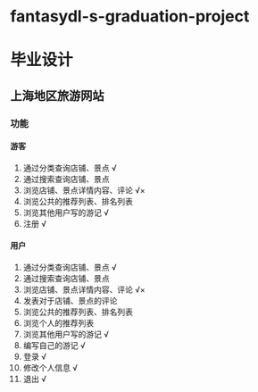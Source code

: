 # fantasydl-s-graduation-project

# 毕业设计

## 上海地区旅游网站

### 功能

#### 游客
1. 通过分类查询店铺、景点  √
2. 通过搜索查询店铺、景点 
3. 浏览店铺、景点详情内容、评论 √×
4. 浏览公共的推荐列表、排名列表
5. 浏览其他用户写的游记 √
6. 注册 √

#### 用户
1. 通过分类查询店铺、景点 √
2. 通过搜索查询店铺、景点
3. 浏览店铺、景点详情内容、评论 √×
4. 发表对于店铺、景点的评论
5. 浏览公共的推荐列表、排名列表
6. 浏览个人的推荐列表
7. 浏览其他用户写的游记 √
8. 编写自己的游记 √
9. 登录 √
10. 修改个人信息 √
11. 退出 √
